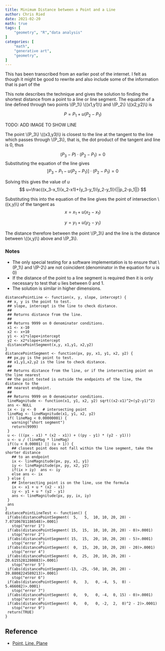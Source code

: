 ```yaml
---
title: Minimum Distance between a Point and a Line
author: Chris Ried
date: 2021-02-20
math: true
tags: [
    "geometry", "R","data analysis"
]
categories: [
    "math",
    "generative art",
    "geometry",
]
---
```

This has been transcribed from an earlier post of the internet. I felt as though it might be good to rewrite and also include some of the information that is part of the 

This note describes the technique and gives the solution to finding the shortest distance from a point to a line or line segment. The equation of a line defined through two points \\(P_1\\) \\((x1,y1)\\) and \\(P_2\\) \\((x2,y2)\\) is

$$
P = P_1 + u(P_2-P_1)
$$

TODO: ADD IMAGE TO SHOW LINE

The point \\(P_3\\) \\((x3,y3)\\) is closest to the line at the tangent to the line which passes through \\(P_3\\), that is, the dot product of the tangent and line is 0, thus

$$
(P_3-P)\cdot(P_2-P_1)=0
$$
Substituting the equation of the line gives 
$$
[P_3-P_1-u(P_2-P_1)]\cdot(P_2-P_1)=0
$$

Solving this gives the value of $u$
$$
u=\frac{(x_3-x_1)(x_2-x1)+(y_3-y_1)(y_2-y_1)}{||p_2-p_1||}
$$

Substituting this into the equation of the line gives the point of intersection \\((x,y)\\) of the tangent as 
$$
x = x_1 + u(x_2-x_1)
$$

$$
y = y_1+u(y_2-y_1)
$$

The distance therefore between the point \\(P_3\\) and the line is the distance between \\((x,y)\\) above and \\(P_3\\).

### Notes

* The only special testing for a software implementation is to ensure that \\(P_1\\) and \\(P-2\\) are not coincident (denominator in the equation for u is 0)
* If the distance of the point to a line segment is required then it is only necessary to test that u lies between 0 and 1.
* The solution is similar in higher dimensions.

```
distancePointLine <- function(x, y, slope, intercept) {
 ## x, y is the point to test.
 ## slope, intercept is the line to check distance.
 ##
 ## Returns distance from the line.
 ##
 ## Returns 9999 on 0 denominator conditions.
 x1 <- x-10
 x2 <- x+10
 y1 <- x1*slope+intercept
 y2 <- x2*slope+intercept
 distancePointSegment(x,y, x1,y1, x2,y2)
}
distancePointSegment <- function(px, py, x1, y1, x2, y2) {
 ## px,py is the point to test.
 ## x1,y1,x2,y2 is the line to check distance.
 ##
 ## Returns distance from the line, or if the intersecting point on the line nearest
 ## the point tested is outside the endpoints of the line, the distance to the
 ## nearest endpoint.
 ##
 ## Returns 9999 on 0 denominator conditions.
 lineMagnitude <- function(x1, y1, x2, y2) sqrt((x2-x1)^2+(y2-y1)^2)
 ans <- NULL
 ix <- iy <- 0   # intersecting point
 lineMag <- lineMagnitude(x1, y1, x2, y2)
 if( lineMag < 0.00000001) {
   warning("short segment")
   return(9999)
 }
 u <- (((px - x1) * (x2 - x1)) + ((py - y1) * (y2 - y1)))
 u <- u / (lineMag * lineMag)
 if((u < 0.00001) || (u > 1)) {
   ## closest point does not fall within the line segment, take the shorter distance
   ## to an endpoint
   ix <- lineMagnitude(px, py, x1, y1)
   iy <- lineMagnitude(px, py, x2, y2)
   if(ix > iy)  ans <- iy
   else ans <- ix
 } else {
   ## Intersecting point is on the line, use the formula
   ix <- x1 + u * (x2 - x1)
   iy <- y1 + u * (y2 - y1)
   ans <- lineMagnitude(px, py, ix, iy)
 }
 ans
}
distancePointLineTest <- function() {
 if(abs(distancePointSegment(  5,   5,  10, 10, 20, 20) - 7.07106781186548)>.0001)
   stop("error 1")
 if(abs(distancePointSegment( 15,  15,  10, 10, 20, 20) - 0)>.0001)
   stop("error 2")
 if(abs(distancePointSegment( 15,  15,  20, 10, 20, 20) - 5)>.0001)
   stop("error 3")
 if(abs(distancePointSegment(  0,  15,  20, 10, 20, 20) - 20)>.0001)
   stop("error 4")
 if(abs(distancePointSegment(  0,  25,  20, 10, 20, 20) - 20.6155281280883)>.0001)
   stop("error 5")
 if(abs(distancePointSegment(-13, -25, -50, 10, 20, 20) - 39.8808224589213)>.0001)
   stop("error 6")
 if(abs(distancePointSegment(  0,   3,   0, -4,  5,  0) - 5.466082)>.0001)
   stop("error 7")
 if(abs(distancePointSegment(  0,   9,   0, -4,  0, 15) - 0)>.0001)
   stop("error 8")
 if(abs(distancePointSegment(  0,   0,   0, -2,  2,  0)^2 - 2)>.0001)
   stop("error 9")
 return(TRUE)
}
```

## Reference 

* [Point, Line, Plane](http://paulbourke.net/geometry/pointlineplane/)